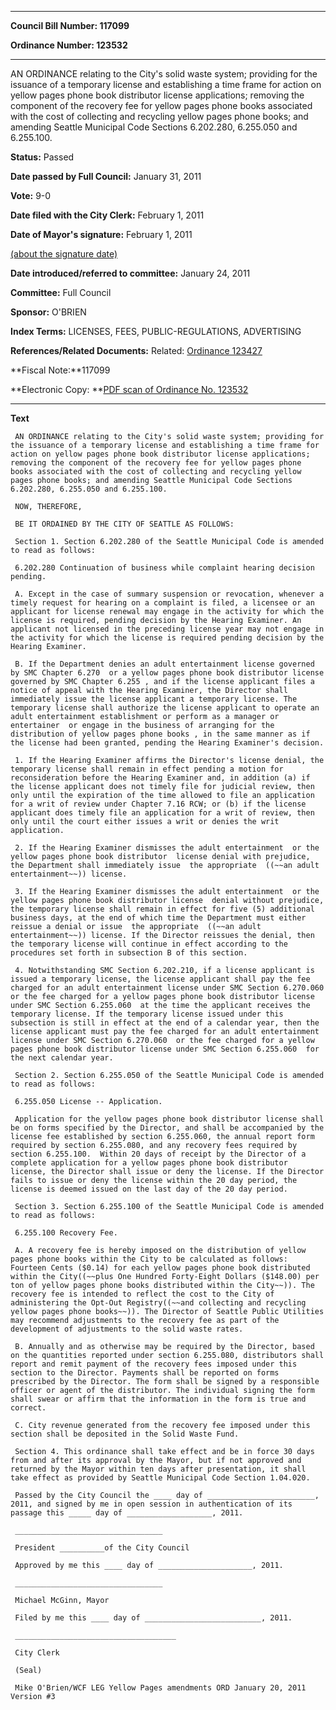 

********

**Council Bill Number: 117099**
   
**Ordinance Number: 123532**
********

 AN ORDINANCE relating to the City's solid waste system; providing for the issuance of a temporary license and establishing a time frame for action on yellow pages phone book distributor license applications; removing the component of the recovery fee for yellow pages phone books associated with the cost of collecting and recycling yellow pages phone books; and amending Seattle Municipal Code Sections 6.202.280, 6.255.050 and 6.255.100.

**Status:** Passed
   
**Date passed by Full Council:** January 31, 2011
   
**Vote:** 9-0
   
**Date filed with the City Clerk:** February 1, 2011
   
**Date of Mayor's signature:** February 1, 2011
   
[(about the signature date)](/~public/approvaldate.htm)
   
   
   
**Date introduced/referred to committee:** January 24, 2011
   
**Committee:** Full Council
   
**Sponsor:** O'BRIEN
   
   
**Index Terms:** LICENSES, FEES, PUBLIC-REGULATIONS, ADVERTISING

**References/Related Documents:** Related: [Ordinance 123427](http://clerk.ci.seattle.wa.us/~scripts/nph-brs.exe?s1=&s3=&s4=123427&s2=&s5=&Sect4=AND&l=20&Sect2=THESON&Sect3=PLURON&Sect5=CBORY&Sect6=HITOFF&d=ORDF&p=1&u=%2F~public%2Fcbory.htm&r=1&f=G)

**Fiscal Note:**117099

**Electronic Copy: **[PDF scan of Ordinance No. 123532](/~archives/Ordinances/Ord_123532.pdf)

********

**Text**
   
```
 AN ORDINANCE relating to the City's solid waste system; providing for the issuance of a temporary license and establishing a time frame for action on yellow pages phone book distributor license applications; removing the component of the recovery fee for yellow pages phone books associated with the cost of collecting and recycling yellow pages phone books; and amending Seattle Municipal Code Sections 6.202.280, 6.255.050 and 6.255.100.

 NOW, THEREFORE,

 BE IT ORDAINED BY THE CITY OF SEATTLE AS FOLLOWS:

 Section 1. Section 6.202.280 of the Seattle Municipal Code is amended to read as follows:

 6.202.280 Continuation of business while complaint hearing decision pending.

 A. Except in the case of summary suspension or revocation, whenever a timely request for hearing on a complaint is filed, a licensee or an applicant for license renewal may engage in the activity for which the license is required, pending decision by the Hearing Examiner. An applicant not licensed in the preceding license year may not engage in the activity for which the license is required pending decision by the Hearing Examiner.

 B. If the Department denies an adult entertainment license governed by SMC Chapter 6.270  or a yellow pages phone book distributor license governed by SMC Chapter 6.255 , and if the license applicant files a notice of appeal with the Hearing Examiner, the Director shall immediately issue the license applicant a temporary license. The temporary license shall authorize the license applicant to operate an adult entertainment establishment or perform as a manager or entertainer  or engage in the business of arranging for the distribution of yellow pages phone books , in the same manner as if the license had been granted, pending the Hearing Examiner's decision.

 1. If the Hearing Examiner affirms the Director's license denial, the temporary license shall remain in effect pending a motion for reconsideration before the Hearing Examiner and, in addition (a) if the license applicant does not timely file for judicial review, then only until the expiration of the time allowed to file an application for a writ of review under Chapter 7.16 RCW; or (b) if the license applicant does timely file an application for a writ of review, then only until the court either issues a writ or denies the writ application.

 2. If the Hearing Examiner dismisses the adult entertainment  or the yellow pages phone book distributor  license denial with prejudice, the Department shall immediately issue  the appropriate  ((~~an adult entertainment~~)) license.

 3. If the Hearing Examiner dismisses the adult entertainment  or the yellow pages phone book distributor license  denial without prejudice, the temporary license shall remain in effect for five (5) additional business days, at the end of which time the Department must either reissue a denial or issue  the appropriate  ((~~an adult entertainment~~)) license. If the Director reissues the denial, then the temporary license will continue in effect according to the procedures set forth in subsection B of this section.

 4. Notwithstanding SMC Section 6.202.210, if a license applicant is issued a temporary license, the license applicant shall pay the fee charged for an adult entertainment license under SMC Section 6.270.060  or the fee charged for a yellow pages phone book distributor license under SMC Section 6.255.060  at the time the applicant receives the temporary license. If the temporary license issued under this subsection is still in effect at the end of a calendar year, then the license applicant must pay the fee charged for an adult entertainment license under SMC Section 6.270.060  or the fee charged for a yellow pages phone book distributor license under SMC Section 6.255.060  for the next calendar year.

 Section 2. Section 6.255.050 of the Seattle Municipal Code is amended to read as follows:

 6.255.050 License -- Application.

 Application for the yellow pages phone book distributor license shall be on forms specified by the Director, and shall be accompanied by the license fee established by section 6.255.060, the annual report form required by section 6.255.080, and any recovery fees required by section 6.255.100.  Within 20 days of receipt by the Director of a complete application for a yellow pages phone book distributor license, the Director shall issue or deny the license. If the Director fails to issue or deny the license within the 20 day period, the license is deemed issued on the last day of the 20 day period.

 Section 3. Section 6.255.100 of the Seattle Municipal Code is amended to read as follows:

 6.255.100 Recovery Fee.

 A. A recovery fee is hereby imposed on the distribution of yellow pages phone books within the City to be calculated as follows: Fourteen Cents ($0.14) for each yellow pages phone book distributed within the City((~~plus One Hundred Forty-Eight Dollars ($148.00) per ton of yellow pages phone books distributed within the City~~)). The recovery fee is intended to reflect the cost to the City of administering the Opt-Out Registry((~~and collecting and recycling yellow pages phone books~~)). The Director of Seattle Public Utilities may recommend adjustments to the recovery fee as part of the development of adjustments to the solid waste rates.

 B. Annually and as otherwise may be required by the Director, based on the quantities reported under section 6.255.080, distributors shall report and remit payment of the recovery fees imposed under this section to the Director. Payments shall be reported on forms prescribed by the Director. The form shall be signed by a responsible officer or agent of the distributor. The individual signing the form shall swear or affirm that the information in the form is true and correct.

 C. City revenue generated from the recovery fee imposed under this section shall be deposited in the Solid Waste Fund.

 Section 4. This ordinance shall take effect and be in force 30 days from and after its approval by the Mayor, but if not approved and returned by the Mayor within ten days after presentation, it shall take effect as provided by Seattle Municipal Code Section 1.04.020.

 Passed by the City Council the ____ day of ________________________, 2011, and signed by me in open session in authentication of its passage this _____ day of ___________________, 2011.

 _________________________________

 President __________of the City Council

 Approved by me this ____ day of _____________________, 2011.

 _________________________________

 Michael McGinn, Mayor

 Filed by me this ____ day of __________________________, 2011.

 ____________________________________

 City Clerk

 (Seal)

 Mike O'Brien/WCF LEG Yellow Pages amendments ORD January 20, 2011 Version #3

```
